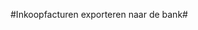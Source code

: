 
<properties>
	<page>
		<title>Bankrekeningen</title>
	</page>
	<menu>
		<position>
	</menu>
</properties>

#Inkoopfacturen exporteren naar de bank#
<description>
